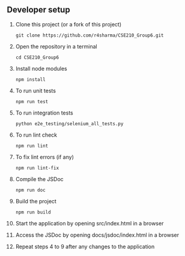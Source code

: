 ## Developer setup

1. Clone this project (or a fork of this project)

    ```git clone https://github.com/r4sharma/CSE210_Group6.git```

2. Open the repository in a terminal

    ```cd CSE210_Group6 ```

3. Install node modules

    ```npm install```
    
4. To run unit tests

    ```npm run test```
    
5. To run integration tests

    ```python e2e_testing/selenium_all_tests.py```
    
6. To run lint check

    ```npm run lint```

7. To fix lint errors (if any)

    ```npm run lint-fix```

8. Compile the JSDoc

    ```npm run doc```

9. Build the project

    ```npm run build```

10. Start the application by opening src/index.html in a browser

11. Access the JSDoc by opening docs/jsdoc/index.html in a browser

12. Repeat steps 4 to 9 after any changes to the application